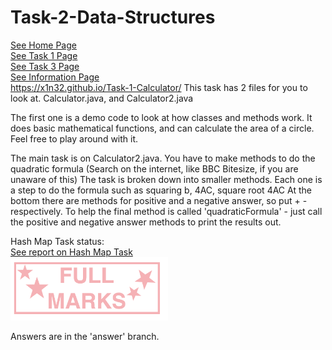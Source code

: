 # Task-2-Data-Structures
[See Home Page](README.md)<br/>
[See Task 1 Page](Task1.md)<br/>
[See Task 3 Page](Task3.md)<br/>
[See Information Page](info.md)<br/>
https://x1n32.github.io/Task-1-Calculator/ 
This task has 2 files for you to look at.
Calculator.java, and Calculator2.java

The first one is a demo code to look at how classes and methods work.
It does basic mathematical functions, and can calculate the area of a circle.
Feel free to play around with it.

The main task is on Calculator2.java.
You have to make methods to do the quadratic formula (Search on the internet, like BBC Bitesize, if you are unaware of this)
The task is broken down into smaller methods. Each one is a step to do the formula such as squaring b, 4AC, square root 4AC
At the bottom there are methods for positive and a negative answer, so put + - respectively.
To help the final method is called 'quadraticFormula' - just call the positive and negative answer methods to print the results out.

Hash Map Task status:<br/>
[See report on Hash Map Task](HashMapReport.md)<br/>
<img src="calculator1Status.jpg" width="50%" height="50%"><br/>



Answers are in the 'answer' branch. 



